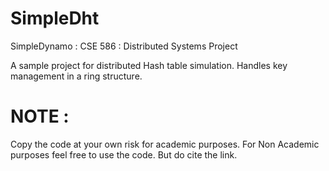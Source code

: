# SimpleDht
SimpleDynamo : CSE 586 : Distributed Systems Project

A sample project for distributed Hash table simulation. 
  Handles key management in a ring structure.
  
# NOTE :
Copy the code at your own risk for academic purposes.
For Non Academic purposes feel free to use the code. But do cite the link.
